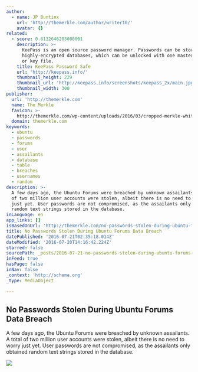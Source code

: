 ```yaml
---
author:
  - name: JP Buntinx
    url: 'http://themerkle.com/author/writer10/'
    avatar: {}
related:
  - score: 0.6132646203000001
    description: >-
      KeePass is an open source password manager. Passwords can be stored in
      highly-encrypted databases, which can be unlocked with one master password
      or key file.
    title: KeePass Password Safe
    url: 'http://keepass.info/'
    thumbnail_height: 229
    thumbnail_url: 'http://keepass.info/screenshots/keepass_2x/main.jpg'
    thumbnail_width: 300
publisher:
  url: 'http://themerkle.com'
  name: The Merkle
  favicon: >-
    http://themerkle.com/wp-content/uploads/2016/03/cropped-merkle-white-1-192x192.png
  domain: themerkle.com
keywords:
  - ubuntu
  - passwords
  - forums
  - user
  - assailants
  - database
  - table
  - breaches
  - usernames
  - random
description: >-
  A few days ago, the Ubuntu Forums were breached by unknown assailants. A total
  of two million user accounts were stolen, albeit there is no need to worry
  just yet. User passwords are not compromised, as the assailants only obtained
  random text strings stored in the database.
inLanguage: en
app_links: []
isBasedOnUrl: 'http://themerkle.com/no-passwords-stolen-during-ubuntu-forums-data-breach/'
title: No Passwords Stolen During Ubuntu Forums Data Breach
datePublished: '2016-07-21T02:35:18.014Z'
dateModified: '2016-07-20T14:16:42.224Z'
starred: false
sourcePath: _posts/2016-07-21-no-passwords-stolen-during-ubuntu-forums-data-breach.md
inFeed: true
hasPage: false
inNav: false
_context: 'http://schema.org'
_type: MediaObject

---
```

<article style=""><h1>No Passwords Stolen During Ubuntu Forums Data Breach</h1><p>A few days ago, the Ubuntu Forums were breached by unknown assailants. A total of two million user accounts were stolen, albeit there is no need to worry just yet. User passwords are not compromised, as the assailants only obtained random text strings stored in the database.</p><img src="http://themerkle.com/wp-content/uploads/2016/07/Ubuntu-Forums.jpg" /></article>